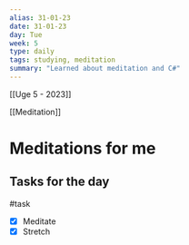 ```yaml
---
alias: 31-01-23
date: 31-01-23
day: Tue
week: 5
type: daily
tags: studying, meditation
summary: "Learned about meditation and C#"
---
```

[[Uge 5 - 2023]]

[[Meditation]]
# Meditations for me

## Tasks for the day 
#task
- [x] Meditate
- [x] Stretch 
